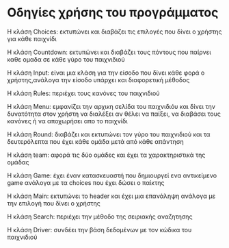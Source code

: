 # Οδηγίες χρήσης του προγράμματος

Η κλάση Choices: εκτυπώνει και διαβάζει τις επιλογές που δίνει ο χρήστης για κάθε παιχνίδι

Η κλάση Countdown: εκτυπώνει και διαβάζει τους πόντους που παίρνει καθε ομαδα
σε κάθε γύρο του παιχνιδιού

Η κλάση Input: είναι μια κλάση για την είσοδο που δίνει κάθε φορά
ο χρήστης,ανάλογα την είσοδο υπάρχει και διαφορετική μέθοδος 

Η κλάση Rules: περιέχει τους κανόνες του παιχνιδιού

Η κλάση Menu: εμφανίζει την αρχικη σελίδα του παιχνιδιόυ και δίνει 
την δυνατότητα στον χρήστη να διαλέξει αν θέλει να παίξει, να διαβάσει
τους κανόνες ή να αποχωρήσει απο το παιχνίδι

Η κλάση Round: διαβάζει και εκτυπώνει τον γύρο του παιχνιδιού και τα δευτερόλεπτα 
που έχει κάθε ομάδα μετά από κάθε απάντηση

Η κλάση team: αφορά τις δύο ομάδες και έχει τα χαρακτηριστικά της ομάδας 

Η κλάση Game: έχει έναν κατασκευαστή που δημιουργεί ενα αντικείμενο game 
ανάλογα με τα choices που έχει δώσει ο παίκτης

Η κλάση Main: εκτυπώνει το header και έχει μια επανάληψη ανάλογα
με την επιλογή που δίνει ο χρήστης

Η κλάση Search: περιέχει την μέθοδο της σειριακής αναζητησης

Η κλάση Driver: συνδέει την βάση δεδομένων με τον κώδικα του παιχνιδιού
